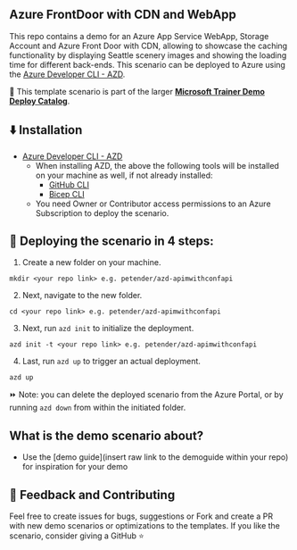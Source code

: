 ## Azure FrontDoor with CDN and WebApp

This repo contains a demo for an Azure App Service WebApp, Storage Account and Azure Front Door with CDN, allowing to showcase the caching functionality by displaying Seattle scenery images and showing the loading time for different back-ends. This scenario can be deployed to Azure using the [Azure Developer CLI - AZD](https://learn.microsoft.com/en-us/azure/developer/azure-developer-cli/overview). 

💪 This template scenario is part of the larger **[Microsoft Trainer Demo Deploy Catalog](https://aka.ms/trainer-demo-deploy)**.

## ⬇️ Installation
- [Azure Developer CLI - AZD](https://learn.microsoft.com/en-us/azure/developer/azure-developer-cli/install-azd)
    - When installing AZD, the above the following tools will be installed on your machine as well, if not already installed:
        - [GitHub CLI](https://cli.github.com)
        - [Bicep CLI](https://learn.microsoft.com/en-us/azure/azure-resource-manager/bicep/install)
    - You need Owner or Contributor access permissions to an Azure Subscription to  deploy the scenario.

## 🚀 Deploying the scenario in 4 steps:

1. Create a new folder on your machine.
```
mkdir <your repo link> e.g. petender/azd-apimwithconfapi
```
2. Next, navigate to the new folder.
```
cd <your repo link> e.g. petender/azd-apimwithconfapi
```
3. Next, run `azd init` to initialize the deployment.
```
azd init -t <your repo link> e.g. petender/azd-apimwithconfapi
```
4. Last, run `azd up` to trigger an actual deployment.
```
azd up
```

⏩ Note: you can delete the deployed scenario from the Azure Portal, or by running ```azd down``` from within the initiated folder.

## What is the demo scenario about?

- Use the [demo guide](insert raw link to the demoguide within your repo) for inspiration for your demo

## 💭 Feedback and Contributing
Feel free to create issues for bugs, suggestions or Fork and create a PR with new demo scenarios or optimizations to the templates. 
If you like the scenario, consider giving a GitHub ⭐
 


